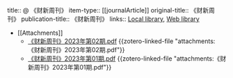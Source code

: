 title:: @ 《财新周刊》
item-type:: [[journalArticle]]
original-title:: 《财新周刊》
publication-title:: 《财新周刊》
links:: [Local library](zotero://select/library/items/LKUXI3GJ), [Web library](https://www.zotero.org/users/8940609/items/LKUXI3GJ)

- [[Attachments]]
	- [《财新周刊》2023年第02期.pdf](zotero://select/library/items/3IMFWV77) {{zotero-linked-file "attachments:《财新周刊》2023年第02期.pdf"}}
	- [《财新周刊》2023年第01期.pdf](zotero://select/library/items/APLILYLC) {{zotero-linked-file "attachments:《财新周刊》2023年第01期.pdf"}}